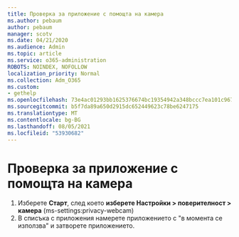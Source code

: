 ```yaml
---
title: Проверка за приложение с помощта на камера
ms.author: pebaum
author: pebaum
manager: scotv
ms.date: 04/21/2020
ms.audience: Admin
ms.topic: article
ms.service: o365-administration
ROBOTS: NOINDEX, NOFOLLOW
localization_priority: Normal
ms.collection: Adm_O365
ms.custom:
- gethelp
ms.openlocfilehash: 73e4ac01293bb1625376674bc19354942a348bccc7ea101c9676cf468d0df6f1
ms.sourcegitcommit: b5f7da89a650d2915dc652449623c78be6247175
ms.translationtype: MT
ms.contentlocale: bg-BG
ms.lasthandoff: 08/05/2021
ms.locfileid: "53930682"
---
```

# <a name="check-for-app-using-camera"></a>Проверка за приложение с помощта на камера

1. Изберете **Старт**, след което **изберете Настройки > поверителност > камера** (ms-settings:privacy-webcam)
2. В списъка с приложения намерете приложението с "в момента се използва" и затворете приложението.
